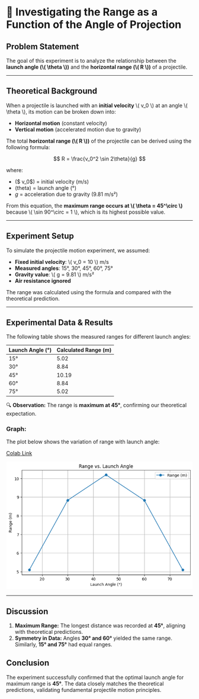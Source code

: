 <script type="text/javascript" async
  src="https://cdn.jsdelivr.net/npm/mathjax@3/es5/tex-mml-chtml.js">
</script>

# 📌 **Investigating the Range as a Function of the Angle of Projection**

## **Problem Statement**

The goal of this experiment is to analyze the relationship between the **launch angle (\\( \\theta \\))** and the **horizontal range (\\( R \\))** of a projectile.

---

## **Theoretical Background**

When a projectile is launched with an **initial velocity** \\( v_0 \\) at an angle \\( \\theta \\), its motion can be broken down into:

- **Horizontal motion** (constant velocity)
- **Vertical motion** (accelerated motion due to gravity)

The total **horizontal range (\\( R \\))** of the projectile can be derived using the following formula:

$$
R = \frac{v_0^2 \sin 2\theta}{g}
$$

where:

- ($ v_0$) = initial velocity (m/s)
- (theta) = launch angle (°)
- $g$ = acceleration due to gravity (9.81 m/s²)

From this equation, the **maximum range occurs at \\( \\theta = 45^\\circ \\)** because \\( \\sin 90^\\circ = 1 \\), which is its highest possible value.

---

## **Experiment Setup**

To simulate the projectile motion experiment, we assumed:

- **Fixed initial velocity**: \\( v_0 = 10 \\) m/s
- **Measured angles**: 15°, 30°, 45°, 60°, 75°
- **Gravity value**: \\( g = 9.81 \\) m/s²
- **Air resistance ignored**

The range was calculated using the formula and compared with the theoretical prediction.

---

## **Experimental Data & Results**

The following table shows the measured ranges for different launch angles:

| Launch Angle (°) | Calculated Range (m) |
| ------------------- | ---------------------- |
| 15°              | 5.02                 |
| 30°              | 8.84                 |
| 45°              | 10.19                |
| 60°              | 8.84                 |
| 75°              | 5.02                 |

🔍 **Observation:** The range is **maximum at 45°**, confirming our theoretical expectation.

### **Graph:**

The plot below shows the variation of range with launch angle:

[Colab Link](https://colab.research.google.com/drive/1CnU8XKAxE1OWb8sAe9p_urOHJ_Qsxtui#scrollTo=WxcdxzlqH388)

![Range vs Angle](range_vs_angle.png)

---

## **Discussion**

1. **Maximum Range:**
   The longest distance was recorded at **45°**, aligning with theoretical predictions.
2. **Symmetry in Data:**
   Angles **30° and 60°** yielded the same range.
   Similarly, **15° and 75°** had equal ranges.

## **Conclusion**

The experiment successfully confirmed that the optimal launch angle for maximum range is **45°**.
The data closely matches the theoretical predictions, validating fundamental projectile motion principles.


